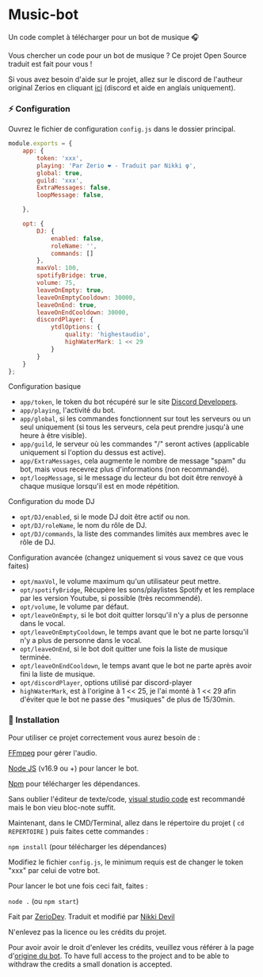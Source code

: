 # Music-bot

Un code complet à télécharger pour un bot de musique 🎧

Vous chercher un code pour un bot de musique ? Ce projet Open Source traduit est fait pour vous !

Si vous avez besoin d'aide sur le projet, allez sur le discord de l'autheur original Zerios en cliquant [ici](https://discord.gg/5cGSYV8ZZj) (discord et aide en anglais uniquement).


### ⚡ Configuration

Ouvrez le fichier de configuration `config.js` dans le dossier principal.

```js
module.exports = {
    app: {
        token: 'xxx',
        playing: 'Par Zerio ❤️ - Traduit par Nikki φ',
        global: true,
        guild: 'xxx',
        ExtraMessages: false,
        loopMessage: false,

    },

    opt: {
        DJ: {
            enabled: false,
            roleName: '',
            commands: []
        },
        maxVol: 100,
        spotifyBridge: true,
        volume: 75,
        leaveOnEmpty: true,
        leaveOnEmptyCooldown: 30000,
        leaveOnEnd: true,
        leaveOnEndCooldown: 30000,
        discordPlayer: {
            ytdlOptions: {
                quality: 'highestaudio',
                highWaterMark: 1 << 29
            }
        }
    }
};
```

Configuration basique

- `app/token`, le token du bot récupéré sur le site [Discord Developers](https://discordapp.com/developers/applications).
- `app/playing`, l'activité du bot.
- `app/global`, si les commandes fonctionnent sur tout les serveurs ou un seul uniquement (si tous les serveurs, cela peut prendre jusqu'à une heure à être visible).
- `app/guild`, le serveur où les commandes "/" seront actives (applicable uniquement si l'option du dessus est active).
- `app/ExtraMessages`, cela augmente le nombre de message "spam" du bot, mais vous recevrez plus d'informations (non recommandé). 
- `opt/loopMessage`, si le message du lecteur du bot doit être renvoyé à chaque musique lorsqu'il est en mode répétition.

Configuration du mode DJ

- `opt/DJ/enabled`, si le mode DJ doit être actif ou non. 
- `opt/DJ/roleName`, le nom du rôle de DJ.
- `opt/DJ/commands`, la liste des commandes limités aux membres avec le rôle de DJ.

Configuration avancée (changez uniquement si vous savez ce que vous faites)

- `opt/maxVol`, le volume maximum qu'un utilisateur peut mettre.
- `opt/spotifyBridge`, Récupère les sons/playlistes Spotify et les remplace par les version Youtube, si possible (très recommendé).
- `opt/volume`, le volume par défaut.
- `opt/leaveOnEmpty`, si le bot doit quitter lorsqu'il n'y a plus de personne dans le vocal.
- `opt/leaveOnEmptyCooldown`, le temps avant que le bot ne parte lorsqu'il n'y a plus de personne dans le vocal.
- `opt/leaveOnEnd`, si le bot doit quitter une fois la liste de musique terminée.
- `opt/leaveOnEndCooldown`, le temps avant que le bot ne parte après avoir fini la liste de musique.
- `opt/discordPlayer`, options utilisé par discord-player
- `highWaterMark`, est à l'origine à 1 << 25, je l'ai monté à 1 << 29 afin d'éviter que le bot ne passe des "musiques" de plus de 15/30min.

### 📑 Installation

Pour utiliser ce projet correctement vous aurez besoin de :

[FFmpeg](https://www.ffmpeg.org) pour gérer l'audio.

[Node JS](https://nodejs.org/fr/) (v16.9 ou +) pour lancer le bot.

[Npm](https://nodejs.org/fr/) pour télécharger les dépendances.

Sans oublier l'éditeur de texte/code, [visual studio code](https://code.visualstudio.com/) est recommandé mais le bon vieu bloc-note suffit.


Maintenant, dans le CMD/Terminal, allez dans le répertoire du projet ( `cd REPERTOIRE` ) puis faites cette commandes :

`npm install` (pour télécharger les dépendances)

Modifiez le fichier `config.js`, le minimum requis est de changer le token "xxx" par celui de votre bot.

Pour lancer le bot une fois ceci fait, faites :

`node .` (ou `npm start`)

Fait par [ZerioDev](https://github.com/ZerioDev).
Traduit et modifié par [Nikki Devil](https://github.com/Nikki-Devil)

N'enlevez pas la licence ou les crédits du projet. 

Pour avoir avoir le droit d'enlever les crédits, veuillez vous référer à la page d'[origine du bot](https://github.com/ZerioDev/Music-bot).
To have full access to the project and to be able to withdraw the credits a small donation is accepted.
